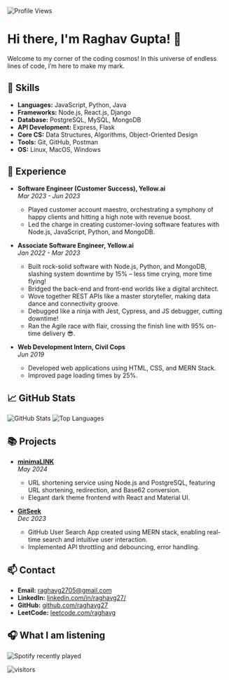 <!-- Profile Views -->
![Profile Views](https://komarev.com/ghpvc/?username=raghavg27&color=blueviolet)

# Hi there, I'm Raghav Gupta! 👋

Welcome to my corner of the coding cosmos! In this universe of endless lines of code, I’m here to make my mark.

## 🚀 Skills
- **Languages:** JavaScript, Python, Java
- **Frameworks:** Node.js, React.js, Django
- **Database:** PostgreSQL, MySQL, MongoDB
- **API Development:** Express, Flask
- **Core CS:** Data Structures, Algorithms, Object-Oriented Design
- **Tools:** Git, GitHub, Postman
- **OS:** Linux, MacOS, Windows

## 🔭 Experience
- **Software Engineer (Customer Success), Yellow.ai**  
  *Mar 2023 - Jun 2023*  
  - Played customer account maestro, orchestrating a symphony of happy clients and hitting a high note with revenue boost.
  - Led the charge in creating customer-loving software features with Node.js, JavaScript, Python, and MongoDB.

- **Associate Software Engineer, Yellow.ai**  
  *Jan 2022 - Mar 2023*  
  - Built rock-solid software with Node.js, Python, and MongoDB, slashing system downtime by 15% – less time crying, more time flying!
  - Bridged the back-end and front-end worlds like a digital architect.
  - Wove together REST APIs like a master storyteller, making data dance and connectivity groove.
  - Debugged like a ninja with Jest, Cypress, and JS debugger, cutting downtime!
  - Ran the Agile race with flair, crossing the finish line with 95% on-time delivery 😎. 

- **Web Development Intern, Civil Cops**  
  *Jun 2019*  
  - Developed web applications using HTML, CSS, and MERN Stack.
  - Improved page loading times by 25%.

## 📈 GitHub Stats
![GitHub Stats](https://github-readme-stats.vercel.app/api?username=raghavg27&show_icons=true&theme=radical)
![Top Languages](https://github-readme-stats.vercel.app/api/top-langs/?username=raghavg27&layout=compact&theme=radical)

## 📚 Projects
- **[minimaLINK](https://mnmlnk.netlify.app)**  
  *May 2024*  
  - URL shortening service using Node.js and PostgreSQL, featuring URL shortening, redirection, and Base62 conversion.
  - Elegant dark theme frontend with React and Material UI.

- **[GitSeek](https://github-search-app-0204.netlify.app)**  
  *Dec 2023*  
  - GitHub User Search App created using MERN stack, enabling real-time search and intuitive user interaction.
  - Implemented API throttling and debouncing, error handling.

## 📫 Contact
- **Email:** [raghavg2705@gmail.com](mailto:raghavg2705@gmail.com)
- **LinkedIn:** [linkedin.com/in/raghavg27/](https://linkedin.com/in/raghavg27/)
- **GitHub:** [github.com/raghavg27](https://github.com/raghavg27)
- **LeetCode:** [leetcode.com/raghavg](https://leetcode.com/raghavg)

## 🎧 What I am listening 
![Spotify recently played](https://spotify-recently-played-readme.vercel.app/api?user=tf43p9vpx03iaorucartl31hs)
<!-- [![Spotify](https://novatorem.vercel.app/api/spotify)](https://open.spotify.com/user/tf43p9vpx03iaorucartl31hs) -->

![visitors](https://visitor-badge.glitch.me/badge?page_id=raghavg27.raghavg27)
